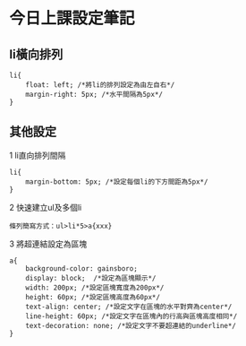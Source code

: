 # 今日上課設定筆記
## li橫向排列
```
li{
    float: left; /*將li的排列設定為由左自右*/
    margin-right: 5px; /*水平間隔為5px*/
}
```

## 其他設定
1 li直向排列間隔
```
li{
    margin-bottom: 5px; /*設定每個li的下方間距為5px*/
}
```
2 快速建立ul及多個li
```
條列簡寫方式：ul>li*5>a{xxx}
```
3 將超連結設定為區塊
```
a{
    background-color: gainsboro; 
    display: block;  /*設定為區塊顯示*/
    width: 200px; /*設定區塊寬度為200px*/
    height: 60px; /*設定區塊高度為60px*/
    text-align: center; /*設定文字在區塊的水平對齊為center*/
    line-height: 60px; /*設定文字在區塊內的行高與區塊高度相同*/
    text-decoration: none; /*設定文字不要超連結的underline*/
}
```
